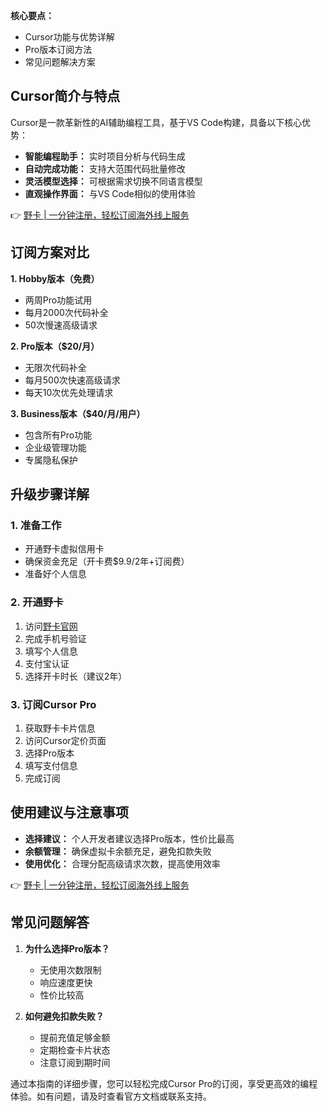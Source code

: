 **核心要点：**
- Cursor功能与优势详解
- Pro版本订阅方法
- 常见问题解决方案

## **Cursor简介与特点**

Cursor是一款革新性的AI辅助编程工具，基于VS Code构建，具备以下核心优势：

- **智能编程助手：** 实时项目分析与代码生成
- **自动完成功能：** 支持大范围代码批量修改
- **灵活模型选择：** 可根据需求切换不同语言模型
- **直观操作界面：** 与VS Code相似的使用体验

👉 [野卡 | 一分钟注册，轻松订阅海外线上服务](https://bit.ly/bewildcard)

## **订阅方案对比**

**1. Hobby版本（免费）**
- 两周Pro功能试用
- 每月2000次代码补全
- 50次慢速高级请求

**2. Pro版本（$20/月）**
- 无限次代码补全
- 每月500次快速高级请求
- 每天10次优先处理请求

**3. Business版本（$40/月/用户）**
- 包含所有Pro功能
- 企业级管理功能
- 专属隐私保护

## **升级步骤详解**

### **1. 准备工作**
- 开通野卡虚拟信用卡
- 确保资金充足（开卡费$9.9/2年+订阅费）
- 准备好个人信息

### **2. 开通野卡**
1. 访问[野卡官网](https://bit.ly/bewildcard)
2. 完成手机号验证
3. 填写个人信息
4. 支付宝认证
5. 选择开卡时长（建议2年）

### **3. 订阅Cursor Pro**
1. 获取野卡卡片信息
2. 访问Cursor定价页面
3. 选择Pro版本
4. 填写支付信息
5. 完成订阅

## **使用建议与注意事项**

- **选择建议：** 个人开发者建议选择Pro版本，性价比最高
- **余额管理：** 确保虚拟卡余额充足，避免扣款失败
- **使用优化：** 合理分配高级请求次数，提高使用效率

👉 [野卡 | 一分钟注册，轻松订阅海外线上服务](https://bit.ly/bewildcard)

## **常见问题解答**

1. **为什么选择Pro版本？**
   - 无使用次数限制
   - 响应速度更快
   - 性价比较高

2. **如何避免扣款失败？**
   - 提前充值足够金额
   - 定期检查卡片状态
   - 注意订阅到期时间

通过本指南的详细步骤，您可以轻松完成Cursor Pro的订阅，享受更高效的编程体验。如有问题，请及时查看官方文档或联系支持。